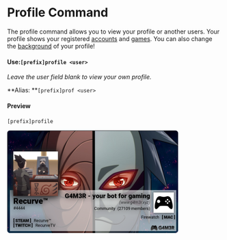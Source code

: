 # Profile Command

The profile command allows you to view your profile or another users. Your profile shows your registered [accounts](/commands/community/accounts.md) and [games](/commands/community/games.md). You can also change the [background](/commands/community/background.md) of your profile!

#### Use:`[prefix]profile <user>`

_Leave the user field blank to view your own profile._

**Alias: **`[prefix]prof <user>`

#### Preview

`[prefix]profile`

![](/assets/profilepreview.png)

### 



